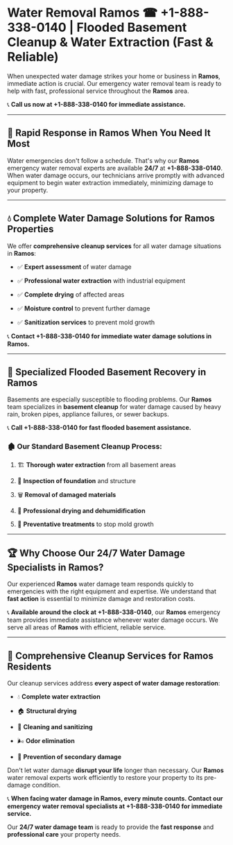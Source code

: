 # Water Removal Ramos ☎ +1-888-338-0140 | Flooded Basement Cleanup & Water Extraction (Fast & Reliable)

When unexpected water damage strikes your home or business in **Ramos**, immediate action is crucial. Our emergency water removal team is ready to help with fast, professional service throughout the **Ramos** area. 

📞 **Call us now at +1-888-338-0140 for immediate assistance.**
---
## 🚀 Rapid Response in Ramos When You Need It Most
Water emergencies don't follow a schedule. That's why our **Ramos** emergency water removal experts are available **24/7** at **+1-888-338-0140**. When water damage occurs, our technicians arrive promptly with advanced equipment to begin water extraction immediately, minimizing damage to your property.
---
## 💧 Complete Water Damage Solutions for Ramos Properties
We offer **comprehensive cleanup services** for all water damage situations in **Ramos**:
- ✅ **Expert assessment** of water damage  
- ✅ **Professional water extraction** with industrial equipment  
- ✅ **Complete drying** of affected areas  
- ✅ **Moisture control** to prevent further damage  
- ✅ **Sanitization services** to prevent mold growth  
📞 **Contact +1-888-338-0140 for immediate water damage solutions in Ramos.**
---
## 🌊 Specialized Flooded Basement Recovery in Ramos
Basements are especially susceptible to flooding problems. Our **Ramos** team specializes in **basement cleanup** for water damage caused by heavy rain, broken pipes, appliance failures, or sewer backups. 
📞 **Call +1-888-338-0140 for fast flooded basement assistance.**
### 🏚️ Our Standard Basement Cleanup Process:
1. 🏗️ **Thorough water extraction** from all basement areas  
2. 🔎 **Inspection of foundation** and structure  
3. 🗑️ **Removal of damaged materials**  
4. 💨 **Professional drying and dehumidification**  
5. 🚫 **Preventative treatments** to stop mold growth  
---
## 🏆 Why Choose Our 24/7 Water Damage Specialists in Ramos?
Our experienced **Ramos** water damage team responds quickly to emergencies with the right equipment and expertise. We understand that **fast action** is essential to minimize damage and restoration costs.
📞 **Available around the clock at +1-888-338-0140**, our **Ramos** emergency team provides immediate assistance whenever water damage occurs. We serve all areas of **Ramos** with efficient, reliable service.
---
## 🧹 Comprehensive Cleanup Services for Ramos Residents
Our cleanup services address **every aspect of water damage restoration**:
- 💧 **Complete water extraction**  
- 🏠 **Structural drying**  
- 🧼 **Cleaning and sanitizing**  
- 🌬️ **Odor elimination**  
- 🚫 **Prevention of secondary damage**  
Don't let water damage **disrupt your life** longer than necessary. Our **Ramos** water removal experts work efficiently to restore your property to its pre-damage condition.
📞 **When facing water damage in Ramos, every minute counts. Contact our emergency water removal specialists at +1-888-338-0140 for immediate service.**
Our **24/7 water damage team** is ready to provide the **fast response** and **professional care** your property needs.
